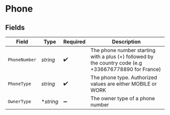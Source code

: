 # Phone


## Fields

| Field                                                                                                 | Type                                                                                                  | Required                                                                                              | Description                                                                                           |
| ----------------------------------------------------------------------------------------------------- | ----------------------------------------------------------------------------------------------------- | ----------------------------------------------------------------------------------------------------- | ----------------------------------------------------------------------------------------------------- |
| `PhoneNumber`                                                                                         | *string*                                                                                              | :heavy_check_mark:                                                                                    | The phone number starting with a plus (+) followed by the country code (e.g +336676778890 for France) |
| `PhoneType`                                                                                           | *string*                                                                                              | :heavy_check_mark:                                                                                    | The phone type. Authorized values are either MOBILE or WORK                                           |
| `OwnerType`                                                                                           | **string*                                                                                             | :heavy_minus_sign:                                                                                    | The owner type of a phone number                                                                      |
